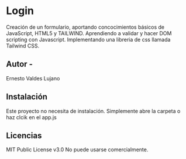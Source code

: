 # Login
Creación de un formulario, aportando concocimientos básicos de JavaScript, HTML5 y TAILWIND.
Aprendiendo a validar y hacer DOM scripting con Javascript. Implementando una libreria de css llamada Tailwind CSS.

## Autor -
Ernesto Valdes Lujano

## Instalación
Este proyecto no necesita de instalación. Simplemente abre la carpeta o haz clcik en el app.js

## Licencias
MIT Public License v3.0
No puede usarse comercialmente.

